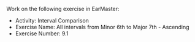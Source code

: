 Work on the following exercise in EarMaster:
- Activity: Interval Comparison
- Exercise Name: All intervals from Minor 6th to Major 7th - Ascending
- Exercise Number: 9.1
